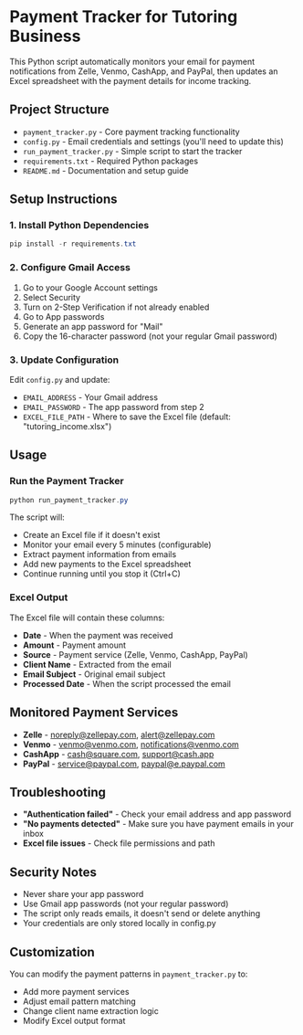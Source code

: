 # Payment Tracker for Tutoring Business

This Python script automatically monitors your email for payment notifications from Zelle, Venmo, CashApp, and PayPal, then updates an Excel spreadsheet with the payment details for income tracking.

## Project Structure

- `payment_tracker.py` - Core payment tracking functionality
- `config.py` - Email credentials and settings (you'll need to update this)
- `run_payment_tracker.py` - Simple script to start the tracker
- `requirements.txt` - Required Python packages
- `README.md` - Documentation and setup guide

## Setup Instructions

### 1. Install Python Dependencies

```powershell
pip install -r requirements.txt
```

### 2. Configure Gmail Access

1. Go to your Google Account settings
2. Select Security
3. Turn on 2-Step Verification if not already enabled
4. Go to App passwords
5. Generate an app password for "Mail"
6. Copy the 16-character password (not your regular Gmail password)

### 3. Update Configuration

Edit `config.py` and update:
- `EMAIL_ADDRESS` - Your Gmail address
- `EMAIL_PASSWORD` - The app password from step 2
- `EXCEL_FILE_PATH` - Where to save the Excel file (default: "tutoring_income.xlsx")

## Usage

### Run the Payment Tracker

```powershell
python run_payment_tracker.py
```

The script will:
- Create an Excel file if it doesn't exist
- Monitor your email every 5 minutes (configurable)
- Extract payment information from emails
- Add new payments to the Excel spreadsheet
- Continue running until you stop it (Ctrl+C)

### Excel Output

The Excel file will contain these columns:
- **Date** - When the payment was received
- **Amount** - Payment amount
- **Source** - Payment service (Zelle, Venmo, CashApp, PayPal)
- **Client Name** - Extracted from the email
- **Email Subject** - Original email subject
- **Processed Date** - When the script processed the email

## Monitored Payment Services

- **Zelle** - noreply@zellepay.com, alert@zellepay.com
- **Venmo** - venmo@venmo.com, notifications@venmo.com
- **CashApp** - cash@square.com, support@cash.app
- **PayPal** - service@paypal.com, paypal@e.paypal.com

## Troubleshooting

- **"Authentication failed"** - Check your email address and app password
- **"No payments detected"** - Make sure you have payment emails in your inbox
- **Excel file issues** - Check file permissions and path

## Security Notes

- Never share your app password
- Use Gmail app passwords (not your regular password)
- The script only reads emails, it doesn't send or delete anything
- Your credentials are only stored locally in config.py

## Customization

You can modify the payment patterns in `payment_tracker.py` to:
- Add more payment services
- Adjust email pattern matching
- Change client name extraction logic
- Modify Excel output format
